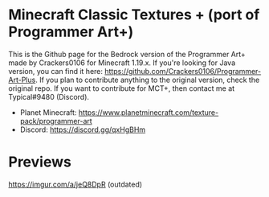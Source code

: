 # Minecraft Classic Textures + (port of Programmer Art+)
This is the Github page for the Bedrock version of the Programmer Art+ made by Crackers0106 for Minecraft 1.19.x.
If you're looking for Java version, you can find it here: https://github.com/Crackers0106/Programmer-Art-Plus.
If you plan to contribute anything to the original version, check the original repo. If you want to contribute for MCT+, then contact me at Typical#9480 (Discord).

+ Planet Minecraft: https://www.planetminecraft.com/texture-pack/programmer-art
+ Discord: https://discord.gg/qxHgBHm

# Previews
https://imgur.com/a/jeQ8DpR (outdated)
